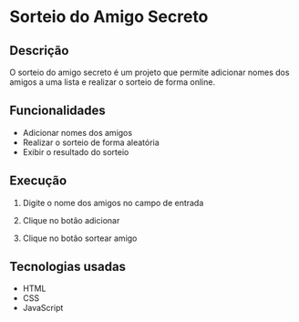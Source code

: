 # Sorteio do Amigo Secreto

## Descrição
O sorteio do amigo secreto é um projeto que permite adicionar nomes dos amigos a uma lista e realizar o sorteio de forma online.

## Funcionalidades
*  Adicionar nomes dos amigos
*  Realizar o sorteio de forma aleatória
*  Exibir o resultado do sorteio 

## Execução
1. Digite o nome dos amigos no campo de entrada

2. Clique no botão adicionar

3. Clique no botão sortear amigo

## Tecnologias usadas
* HTML
* CSS
* JavaScript


